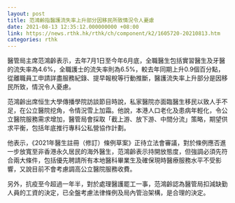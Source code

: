 ```yaml
---
layout: post
title: 范鴻齡指醫護流失率上升部分因移民所致情況令人憂慮
date: 2021-08-13 12:35:12.000000000 +08:00
link: https://news.rthk.hk/rthk/ch/component/k2/1605720-20210813.htm
categories: rthk
---
```


醫管局主席范鴻齡表示，去年7月1日至今年6月底，全職醫生包括實習醫生及牙醫的流失率為4.6%，全職護士的流失率則為6.5%，較去年同期上升0.9個百分點，從離職員工申請詳盡服務紀錄、提早報稅等行動推斷，醫護流失率上升部分是因移民所致，情況令人憂慮。

范鴻齡出席恒生大學傳播學院訪談節目時說，私家醫院亦面臨醫生移民以致人手不足，在公立醫院挖角，令情況雪上加霜。他說，本港人口老化及患病年輕化，令公立醫院服務需求增加，醫管局會採取「截上游、放下游、中間分流」策略，期望供求平衡，包括年底推行專科公私營協作計劃。

他表示，《2021年醫生註冊（修訂）條例草案》正待立法會審議，對於條例應否進一步放寬至非香港永久居民的海外醫生，范鴻齡表示持開放態度，但強調必須先符合兩大條件，包括優先聘請所有本地醫科畢業生及確保現時醫療服務水平不受影響，又說目前不會考慮調高公立醫院服務收費。

另外，抗疫至今超過一年半，對於處理醫護罷工一事，范鴻齡認為醫管局扣減缺勤人員的工資的決定，已全盤考慮法律條例及局內管治架構，是合理的決定。
